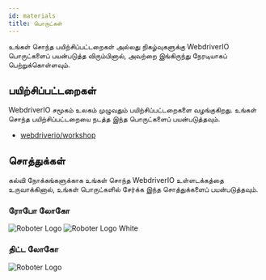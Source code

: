 ```yaml
---
id: materials
title: பொருட்கள்
---
```


உங்கள் சொந்த பயிற்சிப்பட்டறைகள் அல்லது நிகழ்வுகளுக்கு WebdriverIO பொருட்களைப் பயன்படுத்த விரும்பினால், அவற்றை இங்கிருந்து நேரடியாகப் பெற்றுக்கொள்ளவும்.

## பயிற்சிப்பட்டறைகள்

WebdriverIO சமூகம் உலகம் முழுவதும் பயிற்சிப்பட்டறைகளை வழங்குகிறது. உங்கள் சொந்த பயிற்சிப்பட்டறையை நடத்த இந்த பொருட்களைப் பயன்படுத்தவும்.

- [webdriverio/workshop](https://github.com/webdriverio/workshop)

## சொத்துக்கள்

கல்வி நோக்கங்களுக்காக உங்கள் சொந்த WebdriverIO உள்ளடக்கத்தை உருவாக்கினால், உங்கள் பொருட்களில் சேர்க்க இந்த சொத்துக்களைப் பயன்படுத்தவும்.

### ரோபோ லோகோ

![Roboter Logo](/img/materials/robot.svg "Roboter Logo")
![Roboter Logo White](/img/materials/robot-white.svg "Roboter Logo White")

### திட்ட லோகோ

![Roboter Logo](/img/materials/logo.svg "Project Logo")